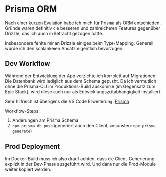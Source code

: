 # Prisma ORM

Nach einer kurzen Evalution habe ich mich für Prisma als ORM entschieden. Gründe waren definitiv
die besseren und zahlreicheren Features gegenüber Drizzle, das ich auch in Betracht gezogen hatte.

Insbesondere fehlte mir an Drizzle einiges beim Type-Mapping. Generell würde ich den schlankeren
Ansatz eigentlich bevorzugen.

## Dev Workflow

Während der Entwicklung der App verzichte ich komplett auf Migrationen. Die Datenbank wird
lediglich aus dem Schema gepusht. Da ich vermutlich ohne die Prisma-CLI im Produktions-Build
auskomme (im Gegensatz zum Epic Stack), wird diese auch nur als Entwicklungszeitabhängigkeit
installiert.

Sehr hilfreich ist überigens die VS Code Erweiterung: [Prisma](https://marketplace.visualstudio.com/items?itemName=Prisma.prisma)

Workflow-Steps:

1. Änderungen am Prisma Schema
2. `npx prisma db push` (generiert auch den Client, ansonsten: `npx prisma generate`)

## Prod Deployment

Im Docker-Build muss ich also drauf achten, dass die Client-Generierung explizit in der Dev-Phase
ausgeführt wird. Und dann nur die Prod-Module weiter kopiert werden.
